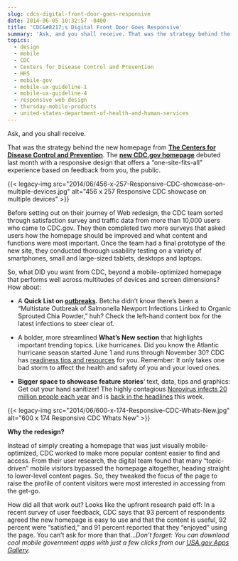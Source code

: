 ```yaml
---
slug: cdcs-digital-front-door-goes-responsive
date: 2014-06-05 10:32:57 -0400
title: 'CDC&#8217;s Digital Front Door Goes Responsive'
summary: 'Ask, and you shall receive. That was the strategy behind the new homepage from The Centers for Disease Control and Prevention. The new CDC.gov homepage debuted last month with a responsive design that offers a &#8220;one-site-fits-all&#8221; experience based on feedback from you, the public.'
topics:
  - design
  - mobile
  - CDC
  - Centers for Disease Control and Prevention
  - HHS
  - mobile-gov
  - mobile-ux-guideline-1
  - mobile-ux-guideline-4
  - responsive web design
  - thursday-mobile-products
  - united-states-department-of-health-and-human-services
---
```


Ask, and you shall receive.

That was the strategy behind the new homepage from [**The Centers for Disease Control and Prevention**](http://www.cdc.gov/about/organization/mission.htm). The [**new CDC.gov homepage**](http://www.cdc.gov/) debuted last month with a responsive design that offers a &#8220;one-site-fits-all&#8221; experience based on feedback from you, the public.

{{< legacy-img src="2014/06/456-x-257-Responsive-CDC-showcase-on-multiple-devices.jpg" alt="456 x 257 Responsive CDC showcase on multiple devices" >}}

Before setting out on their journey of Web redesign, the CDC team sorted through satisfaction survey and traffic data from more than 10,000 users who came to CDC.gov. They then completed two more surveys that asked users how the homepage should be improved and what content and functions were most important. Once the team had a final prototype of the new site, they conducted thorough usability testing on a variety of smartphones, small and large-sized tablets, desktops and laptops.



So, what DID you want from CDC, beyond a mobile-optimized homepage that performs well across multitudes of devices and screen dimensions? How about:

  * A **Quick List on [outbreaks](http://www.cdc.gov/outbreaks/index.html?s_cid=cdc_homepage_alloutbreaks_001).** Betcha didn&#8217;t know there&#8217;s been a &#8220;Multistate Outbreak of Salmonella Newport Infections Linked to Organic Sprouted Chia Powder,&#8221; huh? Check the left-hand content box for the latest infections to steer clear of.

  * A bolder, more streamlined **What&#8217;s New section** that highlights important trending topics. Like hurricanes. Did you know the Atlantic hurricane season started June 1 and runs through November 30? CDC has [readiness tips and resources](http://www.cdc.gov/features/hurricanepreparedness/index.html?s_cid=cdc_homepage_whatsnew_001) for you. Remember: It only takes one bad storm to affect the health and safety of you and your loved ones.

  * **Bigger space to showcase feature stories**&#8216; text, data, tips and graphics: Get out your hand sanitizer! The highly contagious [Norovirus infects 20 million people each year](http://www.cdc.gov/vitalsigns/norovirus/index.html?s_cid=cdc_homepage_feature_001) and is [back in the headlines](http://www.nbcnews.com/health/health-news/norovirus-think-restaurants-not-cruise-ships-cdc-says-n121401) this week.

{{< legacy-img src="2014/06/600-x-174-Responsive-CDC-Whats-New.jpg" alt="600 x 174 Responsive CDC Whats New" >}}

**Why the redesign?**

Instead of simply creating a homepage that was just visually mobile-optimized, CDC worked to make more popular content easier to find and access. From their user research, the digital team found that many &#8220;topic-driven&#8221; mobile visitors bypassed the homepage altogether, heading straight to lower-level content pages. So, they tweaked the focus of the page to raise the profile of content visitors were most interested in accessing from the get-go.

How did all that work out? Looks like the upfront research paid off: In a recent survey of user feedback, CDC says that 93 percent of respondents agreed the new homepage is easy to use and that the content is useful, 92 percent were &#8220;satisfied,&#8221; and 91 percent reported that they &#8220;enjoyed&#8221; using the page. You can&#8217;t ask for more than that&#8230;_Don&#8217;t forget: You can download cool mobile government apps with just a few clicks from our [USA.gov Apps Gallery](http://apps.usa.gov/)._
